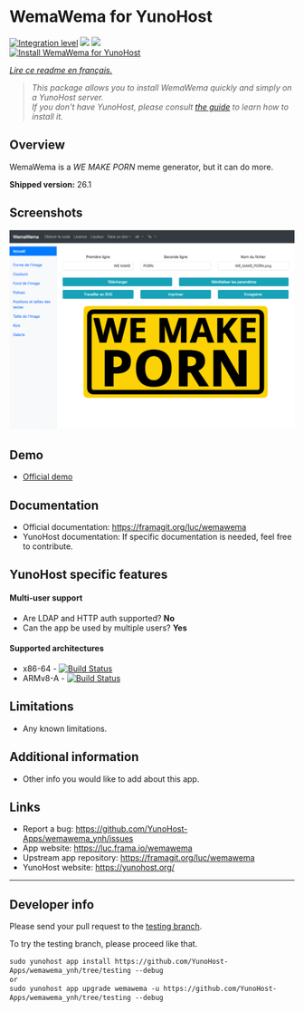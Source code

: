 # WemaWema for YunoHost

[![Integration level](https://dash.yunohost.org/integration/wemawema.svg)](https://dash.yunohost.org/appci/app/wemawema) ![](https://ci-apps.yunohost.org/ci/badges/wemawema.status.svg) ![](https://ci-apps.yunohost.org/ci/badges/wemawema.maintain.svg)  
[![Install WemaWema for YunoHost](https://install-app.yunohost.org/install-with-yunohost.svg)](https://install-app.yunohost.org/?app=wemawema)

*[Lire ce readme en français.](./README_fr.md)*

> *This package allows you to install WemaWema quickly and simply on a YunoHost server.  
If you don't have YunoHost, please consult [the guide](https://yunohost.org/#/install) to learn how to install it.*

## Overview

WemaWema is a *WE MAKE PORN* meme generator, but it can do more.

**Shipped version:** 26.1

## Screenshots

![](sources/WemaWema.png)

## Demo

* [Official demo](https://luc.frama.io/wemawema/?w=WE+MAKE&wx=400&wy=160&ws=150&wc=%23000000&wa=0&wf=Open+Sans&wfs=bold&ww=725&p=PORN&px=400&py=350&ps=220&pc=%23000000&pa=0&pf=Open+Sans&pfs=bold&pw=725&co=%23fcd205&ra=0&gli=false&bgt=plain&rc=%23000000&bgr=%23fcd205&egr=%23ffffff&or=lr&bgi=beer&cor=20&bth=20&width=800&height=400&x=0&y=0&s=1.000&bgu=&r=false&rx=0&ry=0&rs=100&rr=0&woc=%23ffffff&wos=0&poc=%23ffffff&pos=0)

## Documentation

 * Official documentation: https://framagit.org/luc/wemawema
 * YunoHost documentation: If specific documentation is needed, feel free to contribute.

## YunoHost specific features

#### Multi-user support

* Are LDAP and HTTP auth supported? **No**
* Can the app be used by multiple users? **Yes**

#### Supported architectures

* x86-64 - [![Build Status](https://ci-apps.yunohost.org/ci/logs/wemawema.svg)](https://ci-apps.yunohost.org/ci/apps/wemawema/)
* ARMv8-A - [![Build Status](https://ci-apps-arm.yunohost.org/ci/logs/wemawema.svg)](https://ci-apps-arm.yunohost.org/ci/apps/wemawema/)

## Limitations

* Any known limitations.

## Additional information

* Other info you would like to add about this app.

## Links

 * Report a bug: https://github.com/YunoHost-Apps/wemawema_ynh/issues
 * App website: https://luc.frama.io/wemawema
 * Upstream app repository: https://framagit.org/luc/wemawema
 * YunoHost website: https://yunohost.org/

---

## Developer info

Please send your pull request to the [testing branch](https://github.com/YunoHost-Apps/wemawema_ynh/tree/testing).

To try the testing branch, please proceed like that.
```
sudo yunohost app install https://github.com/YunoHost-Apps/wemawema_ynh/tree/testing --debug
or
sudo yunohost app upgrade wemawema -u https://github.com/YunoHost-Apps/wemawema_ynh/tree/testing --debug
```
